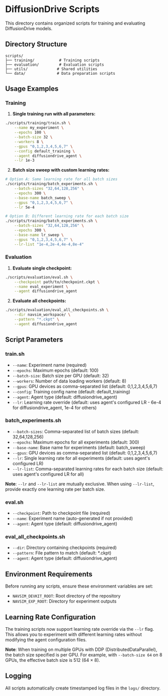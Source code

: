# DiffusionDrive Scripts

This directory contains organized scripts for training and evaluating DiffusionDrive models.

## Directory Structure

```text
scripts/
├── training/           # Training scripts
├── evaluation/         # Evaluation scripts
├── utils/             # Shared utilities
└── data/              # Data preparation scripts
```

## Usage Examples

### Training

1. **Single training run with all parameters:**

```bash
./scripts/training/train.sh \
    --name my_experiment \
    --epochs 100 \
    --batch-size 32 \
    --workers 8 \
    --gpus "0,1,2,3,4,5,6,7" \
    --config default_training \
    --agent diffusiondrive_agent \
    --lr 1e-3
```

2. **Batch size sweep with custom learning rates:**

```bash
# Option A: Same learning rate for all batch sizes
./scripts/training/batch_experiments.sh \
    --batch-sizes "32,64,128,256" \
    --epochs 300 \
    --base-name batch_sweep \
    --gpus "0,1,2,3,4,5,6,7" \
    --lr 5e-4

# Option B: Different learning rate for each batch size
./scripts/training/batch_experiments.sh \
    --batch-sizes "32,64,128,256" \
    --epochs 300 \
    --base-name lr_sweep \
    --gpus "0,1,2,3,4,5,6,7" \
    --lr-list "1e-4,2e-4,4e-4,8e-4"
```

### Evaluation

1. **Evaluate single checkpoint:**

```bash
./scripts/evaluation/eval.sh \
    --checkpoint path/to/checkpoint.ckpt \
    --name eval_experiment \
    --agent diffusiondrive_agent
```

2. **Evaluate all checkpoints:**

```bash
./scripts/evaluation/eval_all_checkpoints.sh \
    --dir navsim_workspace/ \
    --pattern "*.ckpt" \
    --agent diffusiondrive_agent
```

## Script Parameters

### train.sh

- `--name`: Experiment name (required)
- `--epochs`: Maximum epochs (default: 100)
- `--batch-size`: Batch size per GPU (default: 32)
- `--workers`: Number of data loading workers (default: 8)
- `--gpus`: GPU devices as comma-separated list (default: 0,1,2,3,4,5,6,7)
- `--config`: Training config name (default: default_training)
- `--agent`: Agent type (default: diffusiondrive_agent)
- `--lr`: Learning rate override (default: uses agent's configured LR - 6e-4 for diffusiondrive_agent, 1e-4 for others)

### batch_experiments.sh

- `--batch-sizes`: Comma-separated list of batch sizes (default: 32,64,128,256)
- `--epochs`: Maximum epochs for all experiments (default: 300)
- `--base-name`: Base name for experiments (default: batch_sweep)
- `--gpus`: GPU devices as comma-separated list (default: 0,1,2,3,4,5,6,7)
- `--lr`: Single learning rate for all experiments (default: uses agent's configured LR)
- `--lr-list`: Comma-separated learning rates for each batch size (default: uses agent's configured LR for all)

**Note**: `--lr` and `--lr-list` are mutually exclusive. When using `--lr-list`, provide exactly one learning rate per batch size.

### eval.sh

- `--checkpoint`: Path to checkpoint file (required)
- `--name`: Experiment name (auto-generated if not provided)
- `--agent`: Agent type (default: diffusiondrive_agent)

### eval_all_checkpoints.sh

- `--dir`: Directory containing checkpoints (required)
- `--pattern`: File pattern to match (default: *.ckpt)
- `--agent`: Agent type (default: diffusiondrive_agent)

## Environment Requirements

Before running any scripts, ensure these environment variables are set:

- `NAVSIM_DEVKIT_ROOT`: Root directory of the repository
- `NAVSIM_EXP_ROOT`: Directory for experiment outputs

## Learning Rate Configuration

The training scripts now support learning rate override via the `--lr` flag. This allows you to experiment with different learning rates without modifying the agent configuration files.

**Note**: When training on multiple GPUs with DDP (DistributedDataParallel), the batch size specified is per GPU. For example, with `--batch-size 64` on 8 GPUs, the effective batch size is 512 (64 × 8).

## Logging

All scripts automatically create timestamped log files in the `logs/` directory.
